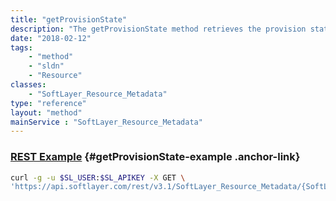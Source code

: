 ```yaml
---
title: "getProvisionState"
description: "The getProvisionState method retrieves the provision state of the resource. The provision state may be used to determine when it is considered safe to perform additional setup operations. The method returns 'PROCESSING' to indicate the provision is in progress and 'COMPLETE' when the provision is complete. "
date: "2018-02-12"
tags:
    - "method"
    - "sldn"
    - "Resource"
classes:
    - "SoftLayer_Resource_Metadata"
type: "reference"
layout: "method"
mainService : "SoftLayer_Resource_Metadata"
---
```


### [REST Example](#getProvisionState-example) <a href="/article/rest/"><i class="fas fa-question"></i></a> {#getProvisionState-example .anchor-link} 
```bash
curl -g -u $SL_USER:$SL_APIKEY -X GET \
'https://api.softlayer.com/rest/v3.1/SoftLayer_Resource_Metadata/{SoftLayer_Resource_MetadataID}/getProvisionState'
```
